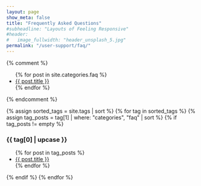 ```yaml
---
layout: page
show_meta: false
title: "Frequently Asked Questions"
#subheadline: "Layouts of Feeling Responsive"
#header:
#   image_fullwidth: "header_unsplash_5.jpg"
permalink: "/user-support/faq/"
---
```

{% comment %}
<ul>
    {% for post in site.categories.faq %}
    <li><a href="{{ site.url }}{{ site.baseurl }}{{ post.url }}">{{ post.title }}</a></li>
    {% endfor %}
</ul>
{% endcomment %}

{% assign sorted_tags = site.tags | sort %}
{% for tag in sorted_tags %}
  {% assign tag_posts = tag[1] | where: "categories", "faq" | sort %}
  {% if tag_posts != empty %}
  <h3>{{ tag[0] | upcase }}</h3>
  <ul>
    {% for post in tag_posts %}
    <li><a href="{{ site.url }}{{ site.baseurl }}{{ post.url }}">{{ post.title }}</a></li>
    {% endfor %}
  </ul>
  {% endif %}
{% endfor %}



